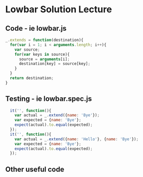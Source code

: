 # Lowbar Solution Lecture

## Code - ie lowbar.js
``` JavaScript
_.extends = function(destination){
  for(var i = 1; i < arguments.length; i++){
    var source;
    for(var keys in source){
      source = arguments[i];
      destination[key] = source[key];
    }
  }
  return destination;
}
```

## Testing - ie lowbar.spec.js
``` JavaScript
  it('', function(){
    var actual = _.extend({name: 'Bye'});
    var expected = {name: 'Bye'};
    expect(actual).to.equal(expected);
  });
  it('', function(){
    var actual = _.extend({name: 'Hello'}, {name: 'Bye'});
    var expected = {name: 'Bye'};
    expect(actual).to.equal(expected);
  });
```

## Other useful code
``` JavaScript

```
